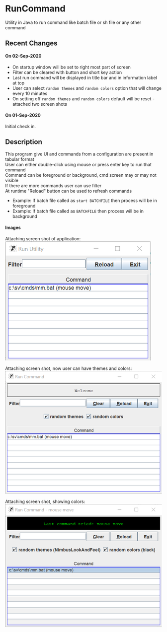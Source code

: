 # RunCommand
Utility in Java to run command like batch file or sh file or any other command

## Recent Changes<br>
#### On 02-Sep-2020<br>
* On startup window will be set to right most part of screen
* Filter can be cleared with button and short key action
* Last run command will be displayed in title bar and in information label at top
* User can select `random themes` and `random colors` option that will change every 10 minutes
* On setting off `random themes` and `random colors` default will be reset - attached two screen shots

#### On 01-Sep-2020<br>
Initial check in.<br>

## Description<br>
This program give UI and commands from a configuration are present in tabular format<br>
User can either double-click using mouse or press enter key to run that command<br>
Command can be foreground or background, cmd screen may or may not visible<br>
If there are more commands user can use filter<br>
At runtime "Reload" button can be used to refresh commands<br>
* Example: If batch file called as `start BATCHFILE` then process will be in foreground<br>
* Example: If batch file called as `BATCHFILE` then process will be in background<br>

#### Images<br>
Attaching screen shot of application:<br>
![Image of Yaktocat](https://github.com/svermaji/RunCommand/blob/master/app-image.png) 

Attaching screen shot, now user can have themes and colors:<br>
![Image of Yaktocat](https://github.com/svermaji/RunCommand/blob/master/app-image-theme-color.png) 

Attaching screen shot, showing colors:<br>
![Image of Yaktocat](https://github.com/svermaji/RunCommand/blob/master/app-image-theme-color-2.png) 
